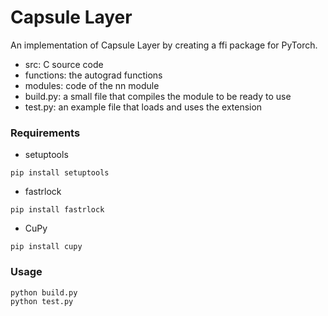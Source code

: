 # Capsule Layer

An implementation of Capsule Layer by creating a ffi package for PyTorch.

- src: C source code
- functions: the autograd functions
- modules: code of the nn module
- build.py: a small file that compiles the module to be ready to use
- test.py: an example file that loads and uses the extension

### Requirements
* setuptools
```
pip install setuptools
```
* fastrlock
```
pip install fastrlock
```
* CuPy
```
pip install cupy
```

### Usage
```
python build.py
python test.py
```

